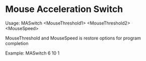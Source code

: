 # Mouse Acceleration Switch

Usage: MASwitch \<MouseThreshold1\> \<MouseThreshold2\> \<MouseSpeed\>

MouseThreshold and MouseSpeed is restore options for program completion

Example: MASwitch 6 10 1
